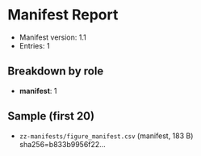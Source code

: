 # Manifest Report

- Manifest version: 1.1
- Entries: 1

## Breakdown by role
- **manifest**: 1

## Sample (first 20)
- `zz-manifests/figure_manifest.csv` (manifest, 183 B) sha256=b833b9956f22…
